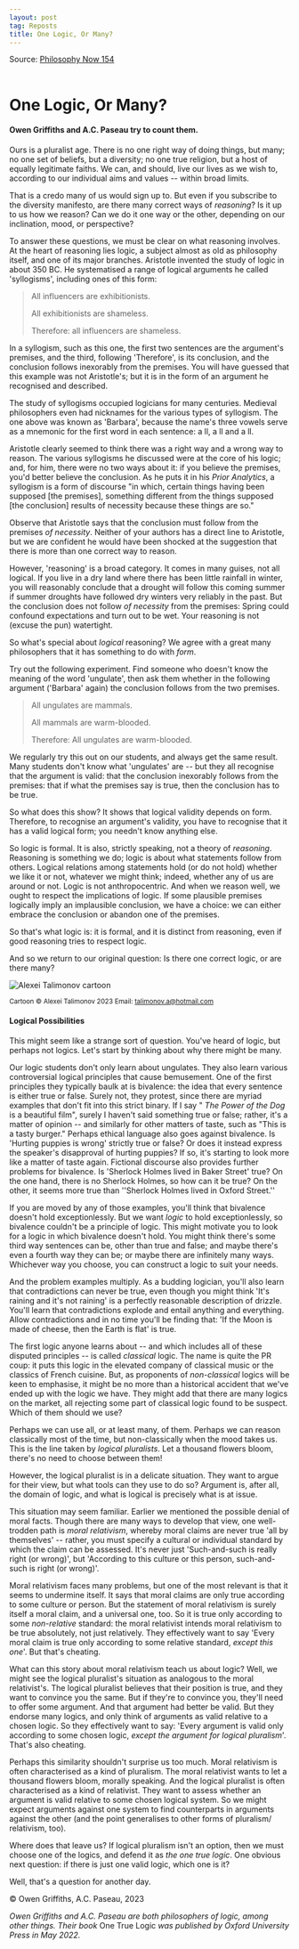 ```yaml
---
layout: post
tag: Reposts
title: One Logic, Or Many?
---
```


Source: [Philosophy Now 154](https://web.archive.org/web/20230205213956/https://philosophynow.org/issues/154/One_Logic_Or_Many)
<br><br>

# One Logic, Or Many?

#### **Owen Griffiths** and **A.C. Paseau** try to count them.

Ours is a pluralist age. There is no one right way of doing things, but many; no one set of beliefs, but a diversity; no one true religion, but a host of equally legitimate faiths. We can, and should, live our lives as we wish to, according to our individual aims and values -- within broad limits.

That is a credo many of us would sign up to. But even if you subscribe to the diversity manifesto, are there many correct ways of *reasoning*? Is it up to us how we reason? Can we do it one way or the other, depending on our inclination, mood, or perspective?

To answer these questions, we must be clear on what reasoning involves. At the heart of reasoning lies logic, a subject almost as old as philosophy itself, and one of its major branches. Aristotle invented the study of logic in about 350 BC. He systematised a range of logical arguments he called 'syllogisms', including ones of this form:

> All influencers are exhibitionists.
>
> All exhibitionists are shameless.
>
> Therefore: all influencers are shameless.

In a syllogism, such as this one, the first two sentences are the argument's premises, and the third, following 'Therefore', is its conclusion, and the conclusion follows inexorably from the premises. You will have guessed that this example was not Aristotle's; but it is in the form of an argument he recognised and described.

The study of syllogisms occupied logicians for many centuries. Medieval philosophers even had nicknames for the various types of syllogism. The one above was known as 'Barbara', because the name's three vowels serve as a mnemonic for the first word in each sentence: a ll, a ll and a ll.

Aristotle clearly seemed to think there was a right way and a wrong way to reason. The various syllogisms he discussed were at the core of his logic; and, for him, there were no two ways about it: if you believe the premises, you'd better believe the conclusion. As he puts it in his *Prior Analytics*, a syllogism is a form of discourse "in which, certain things having been supposed \[the premises\], something different from the things supposed \[the conclusion\] results of necessity because these things are so."

Observe that Aristotle says that the conclusion must follow from the premises *of necessity*. Neither of your authors has a direct line to Aristotle, but we are confident he would have been shocked at the suggestion that there is more than one correct way to reason.

However, 'reasoning' is a broad category. It comes in many guises, not all logical. If you live in a dry land where there has been little rainfall in winter, you will reasonably conclude that a drought will follow this coming summer if summer droughts have followed dry winters very reliably in the past. But the conclusion does not follow *of necessity* from the premises: Spring could confound expectations and turn out to be wet. Your reasoning is not (excuse the pun) watertight.

So what's special about *logical* reasoning? We agree with a great many philosophers that it has something to do with *form*.

Try out the following experiment. Find someone who doesn't know the meaning of the word 'ungulate', then ask them whether in the following argument ('Barbara' again) the conclusion follows from the two premises.

> All ungulates are mammals.
>
> All mammals are warm-blooded.
>
> Therefore: All ungulates are warm-blooded.

We regularly try this out on our students, and always get the same result. Many students don't know what 'ungulates' are -- but they all recognise that the argument is valid: that the conclusion inexorably follows from the premises: that if what the premises say is true, then the conclusion has to be true.

So what does this show? It shows that logical validity depends on form. Therefore, to recognise an argument's validity, you have to recognise that it has a valid logical form; you needn't know anything else.

So logic is formal. It is also, strictly speaking, not a theory of *reasoning*. Reasoning is something we do; logic is about what statements follow from others. Logical relations among statements hold (or do not hold) whether we like it or not, whatever we might think; indeed, whether any of us are around or not. Logic is not anthropocentric. And when we reason well, we ought to respect the implications of logic. If some plausible premises logically imply an implausible conclusion, we have a choice: we can either embrace the conclusion or abandon one of the premises.

So that's what logic is: it is formal, and it is distinct from reasoning, even if good reasoning tries to respect logic.

And so we return to our original question: Is there one correct logic, or are there many?

![Alexei Talimonov cartoon](/images/talimonov.jpg)

<sub>Cartoon © Alexei Talimonov 2023 Email: talimonov.a@hotmail.com</sub>

#### Logical Possibilities

This might seem like a strange sort of question. You've heard of logic, but perhaps not logics. Let's start by thinking about why there might be many.

Our logic students don't only learn about ungulates. They also learn various controversial logical principles that cause bemusement. One of the first principles they typically baulk at is bivalence: the idea that every sentence is either true or false. Surely not, they protest, since there are myriad examples that don't fit into this strict binary. If I say " *The Power of the Dog* is a beautiful film", surely I haven't said something true or false; rather, it's a matter of opinion -- and similarly for other matters of taste, such as "This is a tasty burger." Perhaps ethical language also goes against bivalence. Is 'Hurting puppies is wrong' strictly true or false? Or does it instead express the speaker's disapproval of hurting puppies? If so, it's starting to look more like a matter of taste again. Fictional discourse also provides further problems for bivalence. Is 'Sherlock Holmes lived in Baker Street' true? On the one hand, there is no Sherlock Holmes, so how can it be true? On the other, it seems more true than ''Sherlock Holmes lived in Oxford Street.''

If you are moved by any of those examples, you'll think that bivalence doesn't hold exceptionlessly. But we want *logic* to hold exceptionlessly, so bivalence couldn't be a principle of logic. This might motivate you to look for a logic in which bivalence doesn't hold. You might think there's some third way sentences can be, other than true and false; and maybe there's even a fourth way they can be; or maybe there are infinitely many ways. Whichever way you choose, you can construct a logic to suit your needs.

And the problem examples multiply. As a budding logician, you'll also learn that contradictions can never be true, even though you might think 'It's raining and it's not raining' is a perfectly reasonable description of drizzle. You'll learn that contradictions explode and entail anything and everything. Allow contradictions and in no time you'll be finding that: 'If the Moon is made of cheese, then the Earth is flat' is true.

The first logic anyone learns about -- and which includes all of these disputed principles -- is called *classical* logic. The name is quite the PR coup: it puts this logic in the elevated company of classical music or the classics of French cuisine. But, as proponents of *non-classical* logics will be keen to emphasise, it might be no more than a historical accident that we've ended up with the logic we have. They might add that there are many logics on the market, all rejecting some part of classical logic found to be suspect. Which of them should we use?

Perhaps we can use all, or at least many, of them. Perhaps we can reason classically most of the time, but non-classically when the mood takes us. This is the line taken by *logical pluralists*. Let a thousand flowers bloom, there's no need to choose between them!

However, the logical pluralist is in a delicate situation. They want to argue for their view, but what tools can they use to do so? Argument is, after all, the domain of logic, and what is logical is precisely what is at issue.

This situation may seem familiar. Earlier we mentioned the possible denial of moral facts. Though there are many ways to develop that view, one well-trodden path is *moral relativism*, whereby moral claims are never true 'all by themselves' -- rather, you must specify a cultural or individual standard by which the claim can be assessed. It's never just 'Such-and-such is really right (or wrong)', but 'According to this culture or this person, such-and-such is right (or wrong)'.

Moral relativism faces many problems, but one of the most relevant is that it seems to undermine itself. It says that moral claims are only true according to some culture or person. But the statement of moral relativism is surely itself a moral claim, and a universal one, too. So it is true only according to some *non-relative* standard: the moral relativist intends moral relativism to be true absolutely, not just relatively. They effectively want to say 'Every moral claim is true only according to some relative standard, *except this one*'. But that's cheating.

What can this story about moral relativism teach us about logic? Well, we might see the logical pluralist's situation as analogous to the moral relativist's. The logical pluralist believes that their position is true, and they want to convince you the same. But if they're to convince you, they'll need to offer some argument. And that argument had better be valid. But they endorse many logics, and only think of arguments as valid relative to a chosen logic. So they effectively want to say: 'Every argument is valid only according to some chosen logic, *except the argument for logical pluralism*'. That's also cheating.

Perhaps this similarity shouldn't surprise us too much. Moral relativism is often characterised as a kind of pluralism. The moral relativist wants to let a thousand flowers bloom, morally speaking. And the logical pluralist is often characterised as a kind of relativist. They want to assess whether an argument is valid relative to some chosen logical system. So we might expect arguments against one system to find counterparts in arguments against the other (and the point generalises to other forms of pluralism/ relativism, too).

Where does that leave us? If logical pluralism isn't an option, then we must choose one of the logics, and defend it as *the one true logic*. One obvious next question: if there is just one valid logic, which one is it?

Well, that's a question for another day.

© Owen Griffiths, A.C. Paseau, 2023

*Owen Griffiths and A.C. Paseau are both philosophers of logic, among other things. Their book* One True Logic *was published by Oxford University Press in May 2022.*
